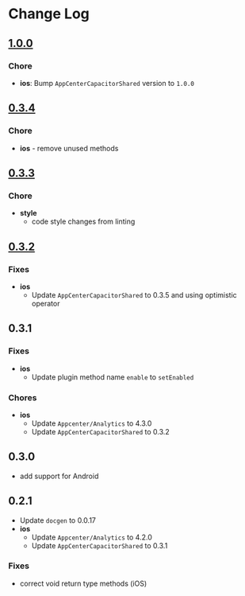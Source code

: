# Change Log

## [1.0.0](https://github.com/capacitor-community/appcenter-sdk-capacitor/compare/@capacitor-community/appcenter-analyics@0.3.4...@capacitor-community/appcenter-analyics@1.0.0)

### Chore

* **ios**: Bump `AppCenterCapacitorShared` version to `1.0.0`

## [0.3.4](https://github.com/capacitor-community/appcenter-sdk-capacitor/compare/@capacitor-community/appcenter-analyics@0.3.3...@capacitor-community/appcenter-analyics@0.3.4)

### Chore

* **ios** - remove unused methods

## [0.3.3](https://github.com/capacitor-community/appcenter-sdk-capacitor/compare/@capacitor-community/appcenter-analyics@0.3.2...@capacitor-community/appcenter-analyics@0.3.3)

### Chore

* **style**
  * code style changes from linting

## [0.3.2](https://github.com/capacitor-community/appcenter-sdk-capacitor/compare/@capacitor-community/appcenter-analyics@0.3.1...@capacitor-community/appcenter-analyics@0.3.2)

### Fixes

* **ios**
  * Update `AppCenterCapacitorShared` to 0.3.5 and using optimistic operator

## 0.3.1

### Fixes

* **ios**
  * Update plugin method name `enable` to `setEnabled`

### Chores
 
* **ios**
  * Update `Appcenter/Analytics` to 4.3.0
  * Update `AppCenterCapacitorShared` to 0.3.2

## 0.3.0

* add support for Android

## 0.2.1

* Update `docgen` to 0.0.17
* **ios**
  * Update `Appcenter/Analytics` to 4.2.0
  * Update `AppCenterCapacitorShared` to 0.3.1

### Fixes
 * correct void return type methods (iOS)